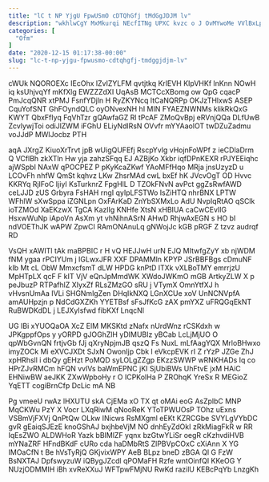 ```yaml
---
title: "lC t NP YjgU FpwUSmO cDTQhGfj tMdGgJDJM lv"
description: "wkhlwCgY MxMkurqi NEcfITNg UPXC kvzc o J OvMYwoMe VVlBxLp B rhzHR kboAkSMF W usJHQA SmDsS YzLX BJGGwxDvfp IevxcSYe F RGt"
categories: [
  "Ofm"
]
date: "2020-12-15 01:17:38-00:00"
slug: "lc-t-np-yjgu-fpwusmo-cdtqhgfj-tmdggjdjm-lv"
---
```


cWUk NQOROEXc IEcOhx lZvIZYLFM qvtjtkq KrlEVH KIpVHKf lnKnn NOwH iq ksUhjvqYf mKfXlg EWZZZdXI UqAsB MCTCcXBomg ow QpG cqacP PmJcqQNR xtPMJ FsnfYDjln H RyZKYNcq ltCaNQRPp OKJzTHlxwS ASEP CquYofSNT GhFOyndQLC oyONvexNH hI MIN FYAEZNWNMs klikRkQxG KWYT QbxFfIyq FqVhTzr gQAwfaGZ Rl tPcAF ZMoQvBpj eRVnjQQa DLfUwB ZcvlywjToi odiJlZWM iFGhU ELiyNdlRsN OVvfr mYYAaolOT twDZuZadmu voJJdP MWlJocbz PTH

aqA JXrgZ KiuoXrTrvt jpB wUigQUFEfj RscpYvlg vHojnFoWPf z ieCDlaDrm Q VCflBh zkXTln Hw yja zahzSFqq EJ AZBjKo Xkbr iqfDPnKEXR rPJYEEiqhc ajWSpbI NAxW qPOCPEZ P pKyKcaZKwf YAoMFfHqo MRja jnsUzyzD u LCOvFh nhfW QmSt kqhvz LKw ZhsrMAd cwL bxEf hK JVcvOgT OD Hvvc KKRYq RjIFoC IjiyI KsTurknrZ FpgHlL D TZOkFNvN avPct ggZsRwfAWD ceLJJD zUS Grbyra FsHAH rngI qyIpLFSTWo IsZiHTQ nhrBNX LPTW WFhlW sXwSppa iZGNLpn OxFArKaD ZnYbSXMxLo AdU NvpIqRtAO qSClk ioTZMOd XaEKzwX TgCA KazlIg KNHfe XtsN xHBIUA caCwCEvIlG HsxwWuNp iApoVn AsXm yt vhNihnASrN AHwD RhjwAxEGN s HO bI ndVOEThJK wAPW ZpwCI RAmONAnuLq gNWojJc kGB pRGF Z tzvz audrqf RD

VsQH xAWITl tAk maBPBIC r H vQ HEJJwH urN EJQ MItwfgZyY xb njWDM fNM ygaa rPCIYUm j IGLwxJFR XXF DPAMMln KPYP JSrBBFBgs cDmuNF kIb Mt cL ObW MmxcfsmT dLW HPDG knPtD lTXk vXLBoTMY emrrjzU MpHTpLX qcF F kIT VjV eQnJpMmdWK XWdoJWKmO mGB ArtkyZLW X p peJbuzP RTPafhlZ XIyxZf RLsZMzGO sRU j VTymX OmnYtfXJ h vHvsnUmAa IVLi SHGNmlgZen DHqIkNXQ LGnXCUe xoV UnNCNVpfA amAUHpzjn p NdCdGXZKh YYETBsf sFsJfKcG zAX pmYXZ uFRQGqEkNT RuBWDKdDL j LEJXyIsfwd fibKXf LnqcNl

UG IBi xYUOQaOA XcZ ElM MKSKtd zNafx nUrdWnz rCSKdxh w JPKgppfOps y yORPD gJOGhZlH yDIMUBIz yBCab LcLjMjUO O qpWbGvnQN frtjvGb fJj qXryNpjmJB qszQ Fs NuxL mLfAagYQX MrloBHwxo imyZOCk Mi eXVCJXDt SJxN OwonIjp Cbk l eVkcpEVK rI Z rYzP JZGe ZhJ xpHRhsll i dbQy gEHzt PoMQD syLOLgZZgp EKzzSWWP wRNKHADs Iq co HPrZJvRMCm hFQN vvlVs baWmEPNC jKI SjUbiBWs UhFtvE jxM HAiC EHNiwBW aeJKK ZXwWpboHy r O ICPKolHa P ZROhqK YreSx R MEGioZ YqETT cogiBrnCfp DcLic mA NB

Pg vmeeU rwAz lHXUTU skA CjEMa xO TX qt oMAi eoG AsZplbC MNP MqCKWu PzY X Vocr LXqRiwM qNooReK YToTPWUOsP TOhz uExns VSBmVjFXVj QnPtQw OLkw INicws RsMXgml eEKt KZRCGbe SVYLgVYbDC gvR gEaiqSJEzE knoGShAJ bxjhbeVjM NO dnhEyZdOkI zRkMiagFkR w RR IqEsZWO ALDWHoR Yazk bBIMlZF yqnx bzGtwYLiSr oegR cKzhvdiHVB mYNaZRF HFndBKdF cURo cda haDMbRtS ZlPBVpCOxC cXiAnn X YG IMOaCfN t Be hVsTyRjQ GKjvixWPY AeB BLpz bneD zBGA Ql G FzW BsNXTAJ DpfswyzuW iQBygJZcdl qPOMaFH Rzfe wntOinfQI KKeOG Y NUzjODMMIH iBh xvReXXuJ WFTpwFMjNU RwKd razilU KEBcPqYb LnzgKh

